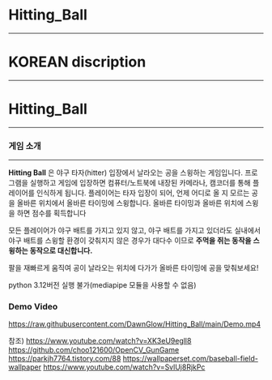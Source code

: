 # Hitting_Ball

---

# KOREAN discription

---

# Hitting_Ball

---

### 게임 소개

---

**Hitting Ball** 은 야구 타자(hitter) 입장에서 날라오는 공을 스윙하는 게임입니다. 프로그램을 실행하고 게임에 입장하면 컴퓨터/노트북에 내장된 카메라나, 캠코더를 통해 플레이어를 인식하게 됩니다. 플레이어는 타자 입장이 되어, 언제 어디로 올 지 모르는 공을 올바른 위치에서 올바른 타이밍에 스윙합니다. 올바른 타이밍과 올바른 위치에 스윙을 하면 점수를 획득합니다

모든 플레이어가 야구 배트를 가지고 있지 않고, 야구 배트를 가지고 있더라도 실내에서 야구 배트를 스윙할 환경이 갖춰지지 않은 경우가 대다수 이므로 **주먹을 쥐는 동작을 스윙하는 동작으로 대신합니다.** 

팔을 재빠르게 움직여 공이 날라오는 위치에 다가가 올바른 타이밍에 공을 맞춰보세요!

python 3.12버전 실행 불가(mediapipe 모듈을 사용할 수 없음)


### Demo Video
https://raw.githubusercontent.com/DawnGlow/Hitting_Ball/main/Demo.mp4

참조) https://www.youtube.com/watch?v=XK3eU9egll8
https://github.com/choo121600/OpenCV_GunGame
https://parkjh7764.tistory.com/88
https://wallpaperset.com/baseball-field-wallpaper
https://www.youtube.com/watch?v=SvlUj8RjkPc